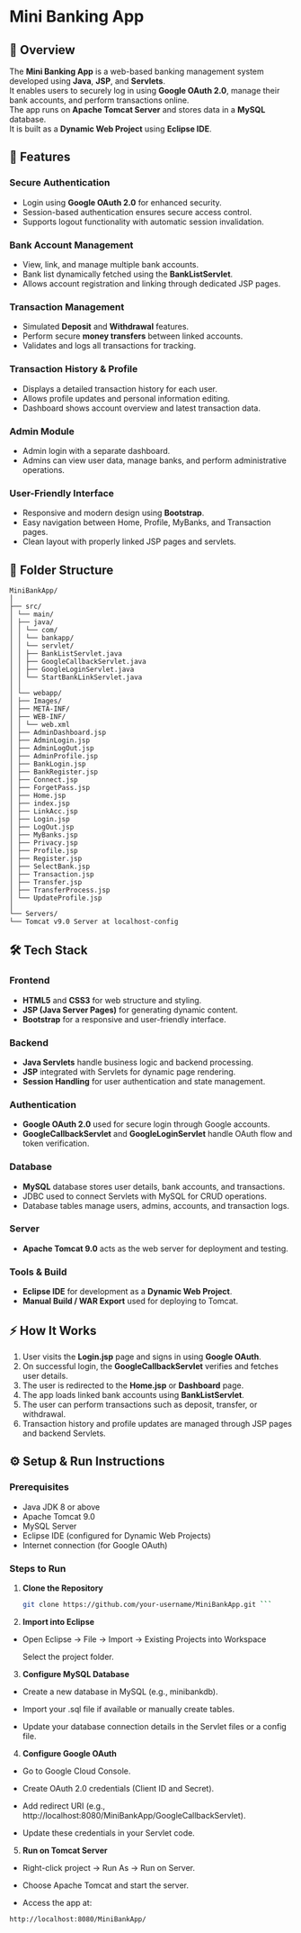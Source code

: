 # Mini Banking App

## 🧾 Overview
The **Mini Banking App** is a web-based banking management system developed using **Java**, **JSP**, and **Servlets**.  
It enables users to securely log in using **Google OAuth 2.0**, manage their bank accounts, and perform transactions online.  
The app runs on **Apache Tomcat Server** and stores data in a **MySQL** database.  
It is built as a **Dynamic Web Project** using **Eclipse IDE**.

## 🚀 Features
### Secure Authentication
- Login using **Google OAuth 2.0** for enhanced security.
- Session-based authentication ensures secure access control.
- Supports logout functionality with automatic session invalidation.

### Bank Account Management
- View, link, and manage multiple bank accounts.
- Bank list dynamically fetched using the **BankListServlet**.
- Allows account registration and linking through dedicated JSP pages.

### Transaction Management
- Simulated **Deposit** and **Withdrawal** features.
- Perform secure **money transfers** between linked accounts.
- Validates and logs all transactions for tracking.

### Transaction History & Profile
- Displays a detailed transaction history for each user.
- Allows profile updates and personal information editing.
- Dashboard shows account overview and latest transaction data.

### Admin Module
- Admin login with a separate dashboard.
- Admins can view user data, manage banks, and perform administrative operations.

### User-Friendly Interface
- Responsive and modern design using **Bootstrap**.
- Easy navigation between Home, Profile, MyBanks, and Transaction pages.
- Clean layout with properly linked JSP pages and servlets.

## 📁 Folder Structure 
```
MiniBankApp/
│
├── src/
│ └── main/
│ ├── java/
│ │ └── com/
│ │ └── bankapp/
│ │ └── servlet/
│ │ ├── BankListServlet.java
│ │ ├── GoogleCallbackServlet.java
│ │ ├── GoogleLoginServlet.java
│ │ └── StartBankLinkServlet.java
│ │
│ └── webapp/
│ ├── Images/
│ ├── META-INF/
│ ├── WEB-INF/
│ │ └── web.xml
│ ├── AdminDashboard.jsp
│ ├── AdminLogin.jsp
│ ├── AdminLogOut.jsp
│ ├── AdminProfile.jsp
│ ├── BankLogin.jsp
│ ├── BankRegister.jsp
│ ├── Connect.jsp
│ ├── ForgetPass.jsp
│ ├── Home.jsp
│ ├── index.jsp
│ ├── LinkAcc.jsp
│ ├── Login.jsp
│ ├── LogOut.jsp
│ ├── MyBanks.jsp
│ ├── Privacy.jsp
│ ├── Profile.jsp
│ ├── Register.jsp
│ ├── SelectBank.jsp
│ ├── Transaction.jsp
│ ├── Transfer.jsp
│ ├── TransferProcess.jsp
│ └── UpdateProfile.jsp
│
└── Servers/
└── Tomcat v9.0 Server at localhost-config
```

## 🛠 Tech Stack

### Frontend
- **HTML5** and **CSS3** for web structure and styling.  
- **JSP (Java Server Pages)** for generating dynamic content.  
- **Bootstrap** for a responsive and user-friendly interface.

### Backend
- **Java Servlets** handle business logic and backend processing.  
- **JSP** integrated with Servlets for dynamic page rendering.  
- **Session Handling** for user authentication and state management.

### Authentication
- **Google OAuth 2.0** used for secure login through Google accounts.  
- **GoogleCallbackServlet** and **GoogleLoginServlet** handle OAuth flow and token verification.

### Database
- **MySQL** database stores user details, bank accounts, and transactions.  
- JDBC used to connect Servlets with MySQL for CRUD operations.  
- Database tables manage users, admins, accounts, and transaction logs.

### Server
- **Apache Tomcat 9.0** acts as the web server for deployment and testing.

### Tools & Build
- **Eclipse IDE** for development as a **Dynamic Web Project**.  
- **Manual Build / WAR Export** used for deploying to Tomcat.

## ⚡ How It Works
1. User visits the **Login.jsp** page and signs in using **Google OAuth**.  
2. On successful login, the **GoogleCallbackServlet** verifies and fetches user details.  
3. The user is redirected to the **Home.jsp** or **Dashboard** page.  
4. The app loads linked bank accounts using **BankListServlet**.  
5. The user can perform transactions such as deposit, transfer, or withdrawal.  
6. Transaction history and profile updates are managed through JSP pages and backend Servlets.

## ⚙️ Setup & Run Instructions

### Prerequisites
- Java JDK 8 or above  
- Apache Tomcat 9.0  
- MySQL Server  
- Eclipse IDE (configured for Dynamic Web Projects)  
- Internet connection (for Google OAuth)

### Steps to Run
1. **Clone the Repository**
 
   ```bash
   git clone https://github.com/your-username/MiniBankApp.git ```
3. **Import into Eclipse**

- Open Eclipse → File → Import → Existing Projects into Workspace

  Select the project folder.

3. **Configure MySQL Database**

- Create a new database in MySQL (e.g., minibankdb).

- Import your .sql file if available or manually create tables.

- Update your database connection details in the Servlet files or a config file.

4. **Configure Google OAuth**

- Go to Google Cloud Console.

- Create OAuth 2.0 credentials (Client ID and Secret).

- Add redirect URI (e.g., http://localhost:8080/MiniBankApp/GoogleCallbackServlet).

- Update these credentials in your Servlet code.

5. **Run on Tomcat Server**

- Right-click project → Run As → Run on Server.

- Choose Apache Tomcat and start the server.

- Access the app at:
  
``` http://localhost:8080/MiniBankApp/ ```
